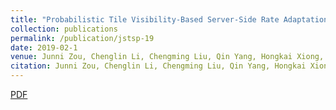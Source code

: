 ```yaml
---
title: "Probabilistic Tile Visibility-Based Server-Side Rate Adaptation for Adaptive 360-Degree Video Streaming"
collection: publications
permalink: /publication/jstsp-19
date: 2019-02-1
venue: Junni Zou, Chenglin Li, Chengming Liu, Qin Yang, Hongkai Xiong, Eckehard Steinbach, “Probabilistic Tile Visibility-Based Server-Side Rate Adaptation for Adaptive 360-Degree Video Streaming”, accepted by IEEE Journal of Selected Topics in Signal Processing, 2019.
citation: Junni Zou, Chenglin Li, Chengming Liu, Qin Yang, Hongkai Xiong, Eckehard Steinbach, “Probabilistic Tile Visibility-Based Server-Side Rate Adaptation for Adaptive 360-Degree Video Streaming”, accepted by IEEE Journal of Selected Topics in Signal Processing, 2019.
---
```

[PDF](https://QinYang12.github.io/files/jstsp-19.pdf)
